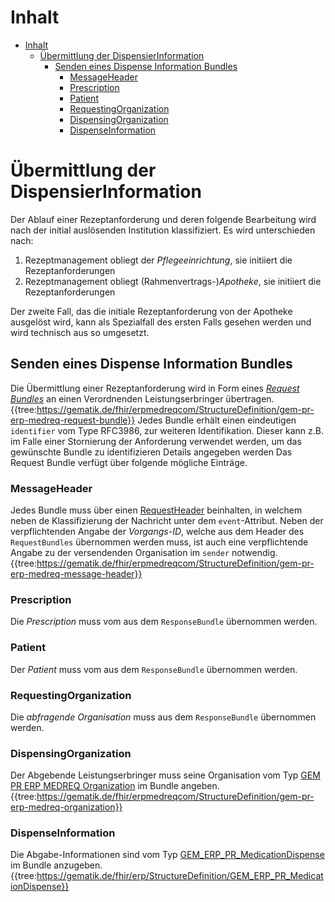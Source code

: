 # Inhalt

- [Inhalt](#inhalt)
  - [Übermittlung der DispensierInformation](#Übermittlung-der-DispensierInformation)
    - [Senden eines Dispense Information Bundles](#Senden-eines-Dispense-Information-Bundles)
      - [MessageHeader](#MessageHeader)
      - [Prescription](#Prescription)
      - [Patient](Patient)
      - [RequestingOrganization](#RequestingOrganization)
      - [DispensingOrganization](#DispensingOrganization)
      - [DispenseInformation](#DispenseInformation)

# Übermittlung der DispensierInformation

Der Ablauf einer Rezeptanforderung und deren folgende Bearbeitung wird nach der initial auslösenden Institution klassifiziert. Es wird unterschieden nach:

1. Rezeptmanagement obliegt der _Pflegeeinrichtung_, sie initiiert die Rezeptanforderungen
2. Rezeptmanagement obliegt (Rahmenvertrags-)_Apotheke_, sie initiiert die Rezeptanforderungen

Der zweite Fall, das die initiale Rezeptanforderung von der Apotheke ausgelöst wird, kann als Spezialfall des ersten Falls gesehen werden und wird technisch aus so umgesetzt.

## Senden eines Dispense Information Bundles

Die Übermittlung einer Rezeptanforderung wird in Form eines  _[Request Bundles](https://simplifier.net/erezept-medicationrequest-communication/gem_pr_erp_medreq_requestbundle)_  an einen Verordnenden Leistungserbringer übertragen.
{{tree:https://gematik.de/fhir/erpmedreqcom/StructureDefinition/gem-pr-erp-medreq-request-bundle}}
Jedes Bundle erhält einen eindeutigen `identifier`  vom Type RFC3986, zur weiteren Identifikation. Dieser kann z.B. im Falle einer Stornierung der Anforderung verwendet werden, um das gewünschte Bundle zu identifizieren Details angegeben werden
Das Request Bundle verfügt über folgende mögliche Einträge.

### MessageHeader

Jedes Bundle muss über einen [RequestHeader](https://simplifier.net/erezept-medicationrequest-communication/gem_pr_erp_medreq_messageheader) beinhalten, in welchem neben de Klassifizierung der Nachricht unter dem `event`-Attribut.
Neben der verpflichtenden Angabe der _Vorgangs-ID_, welche aus dem Header des `RequestBundles` übernommen werden muss, ist auch eine verpflichtende Angabe zu der versendenden Organisation im `sender` notwendig.
{{tree:https://gematik.de/fhir/erpmedreqcom/StructureDefinition/gem-pr-erp-medreq-message-header}}

### Prescription

Die _Prescription_ muss vom aus dem `ResponseBundle` übernommen werden.

### Patient

Der _Patient_ muss vom aus dem `ResponseBundle` übernommen werden.

### RequestingOrganization

Die _abfragende Organisation_ muss aus dem `ResponseBundle` übernommen werden.

### DispensingOrganization

Der Abgebende Leistungserbringer muss seine Organisation vom Typ [GEM PR ERP MEDREQ Organization](https://simplifier.net/erezept-medicationrequest-communication/gem_pr_erp_medreq_organization) im Bundle angeben.
{{tree:https://gematik.de/fhir/erpmedreqcom/StructureDefinition/gem-pr-erp-medreq-organization}}

### DispenseInformation

Die Abgabe-Informationen sind vom Typ [GEM_ERP_PR_MedicationDispense](https://simplifier.net/packages/de.gematik.erezept-workflow.r4/1.2.0/files/721016) im Bundle anzugeben.
{{tree:https://gematik.de/fhir/erp/StructureDefinition/GEM_ERP_PR_MedicationDispense}}
